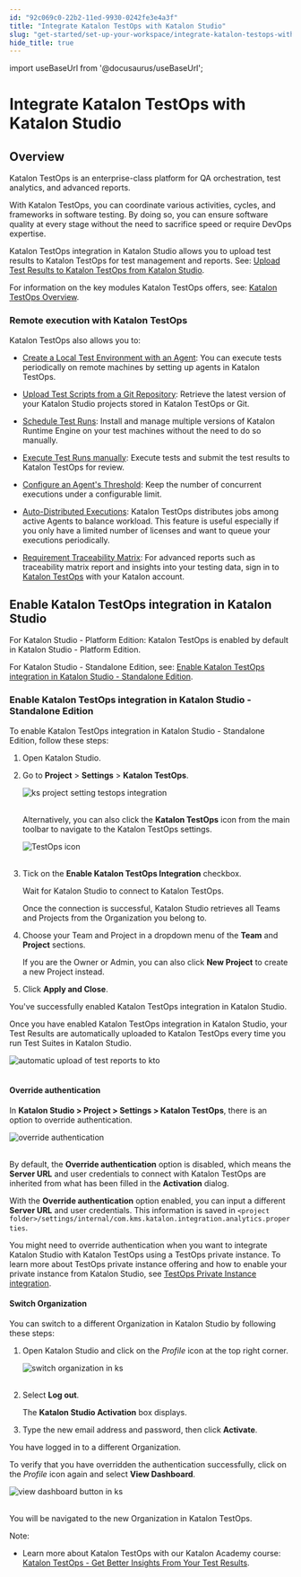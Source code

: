 ```yaml
---
id: "92c069c0-22b2-11ed-9930-0242fe3e4a3f"
title: "Integrate Katalon TestOps with Katalon Studio"
slug: "get-started/set-up-your-workspace/integrate-katalon-testops-with-katalon-studio"
hide_title: true
---
```

import useBaseUrl from '@docusaurus/useBaseUrl';


# <a id="concept-8947" class="anchor_top_offset"/><a id="ariaid-title1" class="anchor_top_offset"/>Integrate <span xmlns="http://www.w3.org/1999/xhtml" className="ph">Katalon TestOps</span>  with <span xmlns="http://www.w3.org/1999/xhtml" className="ph">Katalon Studio</span> 


## <a id="id_1" class="anchor_top_offset"/>Overview

<p xmlns="http://www.w3.org/1999/xhtml" className="p"><span className="ph">Katalon TestOps</span> is an enterprise-class platform for QA   orchestration, test analytics, and advanced reports.</p> 
<p xmlns="http://www.w3.org/1999/xhtml" className="p">With <span className="ph">Katalon TestOps</span>, you can coordinate various activities,   cycles, and frameworks in software testing. By doing so, you can   ensure software quality at every stage without the need to   sacrifice speed or require DevOps expertise.</p> 
<p xmlns="http://www.w3.org/1999/xhtml" className="p"><span className="ph">Katalon TestOps</span> integration in <span className="ph">Katalon Studio</span> allows you to upload   test results to <span className="ph">Katalon TestOps</span> for test management and reports.   See: <a className="xref" href="/docs/analyze/reports/upload-test-reports/upload-test-results-from-katalon-studio-to-katalon-testops-manually">Upload     Test Results to <span className="ph">Katalon TestOps</span> from <span className="ph">Katalon Studio</span></a>.</p> 
<p xmlns="http://www.w3.org/1999/xhtml" className="p">For information on the key modules <span className="ph">Katalon TestOps</span> offers, see: <a className="xref" href="#"><span className="ph">Katalon TestOps</span>     Overview</a>.</p> 

### <a id="id_2" class="anchor_top_offset"/>Remote execution with <span xmlns="http://www.w3.org/1999/xhtml" className="ph">Katalon TestOps</span> 

<p xmlns="http://www.w3.org/1999/xhtml" className="p"><span className="ph">Katalon TestOps</span> also allows you to:</p> 
<ul xmlns="http://www.w3.org/1999/xhtml" className="ul"><li className="li">     <p className="p"><a className="xref" href="/docs/execute/cloud-based-test-execution/test-execution-with-testops/local-test-environments/create-a-local-test-environment-with-an-agent">Create         a Local Test Environment with an Agent</a>: You can execute tests       periodically on remote machines by setting up agents in <span className="ph">Katalon TestOps</span>.</p>   </li><li className="li">     <p className="p">       <a className="xref" href="/docs/organize/upload-test-scripts-from-the-git-repository-to-katalon-testops">Upload         Test Scripts from a Git Repository</a>: Retrieve the latest version       of your <span className="ph">Katalon Studio</span> projects stored in <span className="ph">Katalon TestOps</span> or       Git.</p>   </li><li className="li">     <p className="p">       <a className="xref" href="/docs/execute/schedule-test-execution/schedule-test-runs-in-testops#id_1">Schedule         Test Runs</a>: Install and manage multiple versions of Katalon       Runtime Engine on your test machines without the need to do so       manually.</p>   </li><li className="li">     <p className="p">       <a className="xref" href="/docs/execute/schedule-test-execution/execute-test-runs-manually-in-testops">Execute         Test Runs manually</a>: Execute tests and submit the test results       to <span className="ph">Katalon TestOps</span> for review.</p>   </li><li className="li">     <p className="p">       <a className="xref" href="/docs/execute/cloud-based-test-execution/test-execution-with-testops/local-test-environments/load-balancing-for-local-test-environments#id_1">Configure         an Agent's Threshold</a>: Keep the number of concurrent executions       under a configurable limit.</p>   </li><li className="li">     <p className="p">       <a className="xref" href="/docs/execute/cloud-based-test-execution/test-execution-with-testops/local-test-environments/auto-distributed-executions#id_1">Auto-Distributed         Executions</a>: <span className="ph">Katalon TestOps</span> distributes jobs among active       Agents to balance workload. This feature is useful especially if       you only have a limited number of licenses and want to queue your       executions periodically.</p>   </li><li className="li">     <p className="p">       <a className="xref" href="/docs/analyze/reports/view-test-reports/view-test-reports-in-katalon-testops/view-traceability-matrix-in-katalon-testops">Requirement         Traceability Matrix</a>: For advanced reports such as traceability       matrix report and insights into your testing data, sign in to <a className="xref j-external-link" href="https://testops.katalon.io/login" target="_blank"><span className="ph">Katalon TestOps</span></a> with       your Katalon account.</p>   </li></ul> 

## <a id="id_3-0d7d4f45" class="anchor_top_offset"/>Enable <span xmlns="http://www.w3.org/1999/xhtml" className="ph">Katalon TestOps</span>  integration in <span xmlns="http://www.w3.org/1999/xhtml" className="ph">Katalon Studio</span> 

<p xmlns="http://www.w3.org/1999/xhtml" className="p">For <span className="ph">Katalon Studio - Platform Edition</span>: <span className="ph">Katalon TestOps</span> is  enabled by default in <span className="ph">Katalon Studio - Platform Edition</span>.</p> 
<p xmlns="http://www.w3.org/1999/xhtml" className="p">For <span className="ph">Katalon Studio - Standalone Edition</span>, see: <a className="xref" href="/docs/get-started/set-up-your-workspace/integrate-katalon-testops-with-katalon-studio#id_3">Enable <span className="ph">Katalon TestOps</span> integration in <span className="ph">Katalon Studio - Standalone Edition</span></a>.</p> 

### <a id="id_3" class="anchor_top_offset"/>Enable <span xmlns="http://www.w3.org/1999/xhtml" className="ph">Katalon TestOps</span>  integration in <span xmlns="http://www.w3.org/1999/xhtml" className="ph">Katalon Studio - Standalone Edition</span> 

<p xmlns="http://www.w3.org/1999/xhtml" className="p">To enable <span className="ph">Katalon TestOps</span> integration in <span className="ph">Katalon Studio - Standalone Edition</span>, follow these steps:</p> 
<ol xmlns="http://www.w3.org/1999/xhtml" className="ol"><li className="li">     <p className="p">Open Katalon Studio.</p>   </li><li className="li">     <p className="p">Go to <strong className="ph b">Project</strong> &gt; <strong className="ph b">Settings</strong>       &gt; <strong className="ph b"><span className="ph">Katalon TestOps</span></strong>.</p>     <p className="p">       <img className="image" src={useBaseUrl("https://github.com/katalon-studio/docs-images/raw/master/katalon-analytics/docs/testops-revamp-july-test-uploads-to-kto-from-ks/KS-TESTOPS-Integration.png")} alt="ks project setting testops integration" /><br /><br />     </p>     <p className="p">Alternatively, you can also click the <strong className="ph b"><span className="ph">Katalon TestOps</span></strong>       icon from the main toolbar to navigate to the <span className="ph">Katalon TestOps</span> settings.</p>     <p className="p">       <img className="image" src={useBaseUrl("https://github.com/katalon-studio/docs-images/raw/master/katalon-analytics/docs/testops-revamp-july-test-uploads-to-kto-from-ks/KS-TESTOPS-icon.png")} alt="TestOps icon" /><br /><br />     </p>   </li><li className="li">     <p className="p">Tick on the <strong className="ph b">Enable <span className="ph">Katalon TestOps</span> Integration</strong>       checkbox.</p>     <p className="p">Wait for Katalon Studio to connect to <span className="ph">Katalon TestOps</span>.</p>     <p className="p">Once the connection is successful, <span className="ph">Katalon Studio</span> retrieves all       Teams and Projects from the Organization you belong to.</p>   </li><li className="li">     <p className="p">Choose your Team and Project in a dropdown menu of the       <strong className="ph b">Team</strong> and <strong className="ph b">Project</strong> sections.</p>     <p className="p">If you are the Owner or Admin, you can also click <strong className="ph b">New         Project</strong> to create a new Project instead.</p>   </li><li className="li">     <p className="p">Click <strong className="ph b">Apply and Close</strong>.</p>   </li></ol> 
<p xmlns="http://www.w3.org/1999/xhtml" className="p">You've successfully enabled <span className="ph">Katalon TestOps</span> integration in   <span className="ph">Katalon Studio</span>.</p> 
<p xmlns="http://www.w3.org/1999/xhtml" className="p">Once you have enabled <span className="ph">Katalon TestOps</span> integration in <span className="ph">Katalon Studio</span>, your Test Results are automatically uploaded to <span className="ph">Katalon TestOps</span> every time you run Test Suites in <span className="ph">Katalon Studio</span>.</p> 
<p xmlns="http://www.w3.org/1999/xhtml" className="p">   <img className="image" src={useBaseUrl("https://github.com/katalon-studio/docs-images/raw/master/katalon-analytics/docs/testops-revamp-july-test-uploads-to-kto-from-ks/KS-TESTOPS-Upload-results-automatically.png")} alt="automatic upload of test reports to kto" /><br /><br /> </p> 
<h4 xmlns="http://www.w3.org/1999/xhtml" className="title topictitle4 anchor_top_offset" id="id_4">Override authentication</h4> 
<p xmlns="http://www.w3.org/1999/xhtml" className="p">In <strong className="ph b"><span className="ph">Katalon Studio</span> &gt; Project &gt; Settings &gt; Katalon TestOps</strong>, there is an option to override authentication.</p> 
<p xmlns="http://www.w3.org/1999/xhtml" className="p"> <img className="image" src={useBaseUrl("https://github.com/katalon-studio/docs-images/raw/master/katalon-analytics/docs/integration-with-katalon-studio/override-authentication.png")} alt="override authentication" /><br /><br /> </p> 
<p xmlns="http://www.w3.org/1999/xhtml" className="p">By default, the <strong className="ph b">Override authentication</strong> option is disabled, which means the <strong className="ph b">Server URL</strong> and user credentials to connect with Katalon TestOps are inherited from what has been filled in the <strong className="ph b">Activation</strong> dialog.</p> 
<p xmlns="http://www.w3.org/1999/xhtml" className="p">With the <strong className="ph b">Override authentication</strong> option enabled, you can input a different <strong className="ph b">Server URL</strong> and user credentials. This information is saved in <code className="ph codeph">&lt;project     folder&gt;/settings/internal/com.kms.katalon.integration.analytics.properties</code>.</p> 
<p xmlns="http://www.w3.org/1999/xhtml" className="p">You might need to override authentication when you want to integrate <span className="ph">Katalon Studio</span> with Katalon TestOps using a TestOps private instance. To learn more about TestOps private instance offering and how to enable your private instance from <span className="ph">Katalon Studio</span>, see <a className="xref" href="/docs/administer/katalon-platform-packages/testops-private-instance-integration-in-katalon-studio">TestOps Private Instance integration</a>.</p> 
<h4 xmlns="http://www.w3.org/1999/xhtml" className="title topictitle4 anchor_top_offset" id="id_5">Switch Organization</h4> 
<p xmlns="http://www.w3.org/1999/xhtml" className="p">You can switch to a different Organization in <span className="ph">Katalon Studio</span> by   following these steps:</p> 
<ol xmlns="http://www.w3.org/1999/xhtml" className="ol"><li className="li">     <p className="p">Open <span className="ph">Katalon Studio</span> and click on the <em className="ph i">Profile</em> icon at       the top right corner.</p>     <p className="p">       <img className="image" src={useBaseUrl("https://github.com/katalon-studio/docs-images/raw/master/katalon-analytics/docs/testops-revamp-july-test-uploads-to-kto-from-ks/KS-TESTOPS-Profile-icon.png")} alt="switch organization in ks" /><br /><br />     </p>   </li><li className="li">     <p className="p">Select <strong className="ph b">Log out</strong>.</p>     <p className="p">The <strong className="ph b"><span className="ph">Katalon Studio</span> Activation</strong> box displays.</p>   </li><li className="li">     <p className="p">Type the new email address and password, then click       <strong className="ph b">Activate</strong>.</p>   </li></ol> 
<p xmlns="http://www.w3.org/1999/xhtml" className="p">You have logged in to a different Organization.</p> 
<p xmlns="http://www.w3.org/1999/xhtml" className="p">To verify that you have overridden the authentication   successfully, click on the <em className="ph i">Profile</em> icon again and select   <strong className="ph b">View Dashboard</strong>.</p> 
<p xmlns="http://www.w3.org/1999/xhtml" className="p">   <img className="image" src={useBaseUrl("https://github.com/katalon-studio/docs-images/raw/master/katalon-analytics/docs/testops-revamp-july-test-uploads-to-kto-from-ks/KS-TESTOPS-View-dashboard.png")} alt="view dashboard button in ks" /><br /><br /> </p> 
<p xmlns="http://www.w3.org/1999/xhtml" className="p">You will be navigated to the new Organization in Katalon   TestOps.</p> 
<div xmlns="http://www.w3.org/1999/xhtml" className="note note note_note"><span className="note__title">Note:</span> 
  <ul className="ul"><li className="li">Learn more about Katalon TestOps with our Katalon Academy course: <a className="xref j-external-link" href="https://academy.katalon.com/courses/testops-get-insights/?utm_source=kat_docs&utm_medium=testops_integration" target="_blank">Katalon TestOps - Get Better Insights From Your Test Results</a>.</li></ul>    </div>
